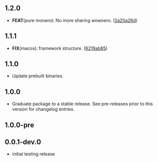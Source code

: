 ## 1.2.0

 - **FEAT**(pure monero): No more sharing wownero. ([2a20a26d](https://github.com/cypherstack/cs_monero/commit/2a20a26d3f5c5205282c06a44d65456c14eb442b))

## 1.1.1

 - **FIX**(macos): framework structure. ([6219ab85](https://github.com/cypherstack/cs_monero/commit/6219ab8579b121f42c30aaf3604778f71bf74328))

## 1.1.0

- Update prebuilt binaries.

## 1.0.0

 - Graduate package to a stable release. See pre-releases prior to this version for changelog entries.

## 1.0.0-pre

## 0.0.1-dev.0

* initial testing release